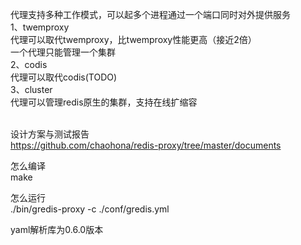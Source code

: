 代理支持多种工作模式，可以起多个进程通过一个端口同时对外提供服务 <br/>
1、twemproxy <br/>
代理可以取代twemproxy，比twemproxy性能更高（接近2倍）  <br/>
一个代理只能管理一个集群 <br/>
2、codis <br/>
代理可以取代codis(TODO) <br/>
3、cluster<br/>
代理可以管理redis原生的集群，支持在线扩缩容 <br/> <br/>

设计方案与测试报告<br/>
https://github.com/chaohona/redis-proxy/tree/master/documents<br/>

怎么编译 <br/>
make <br/>	

怎么运行 <br/>
./bin/gredis-proxy -c ./conf/gredis.yml <br/>

yaml解析库为0.6.0版本 <br/>
